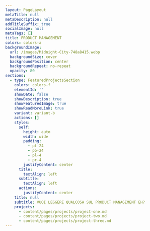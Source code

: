 ```yaml
---
layout: PageLayout
metaTitle: null
metaDescription: null
addTitleSuffix: true
socialImage: null
metaTags: []
title: PRODUCT MANAGEMENT
colors: colors-a
backgroundImage:
  url: /images/Midnight-City-748a8415.webp
  backgroundSize: cover
  backgroundPosition: center
  backgroundRepeat: no-repeat
  opacity: 80
sections:
  - type: FeaturedProjectsSection
    colors: colors-f
    elementId: ''
    showDate: false
    showDescription: true
    showFeaturedImage: true
    showReadMoreLink: true
    variant: variant-b
    actions: []
    styles:
      self:
        height: auto
        width: wide
        padding:
          - pt-24
          - pb-24
          - pl-4
          - pr-4
        justifyContent: center
      title:
        textAlign: left
      subtitle:
        textAlign: left
      actions:
        justifyContent: center
    title: null
    subtitle: VUOI LEGGERE QUALCOSA SUL PRODUCT MANAGEMENT EH?
    projects:
      - content/pages/projects/project-one.md
      - content/pages/projects/project-two.md
      - content/pages/projects/project-three.md
---
```

